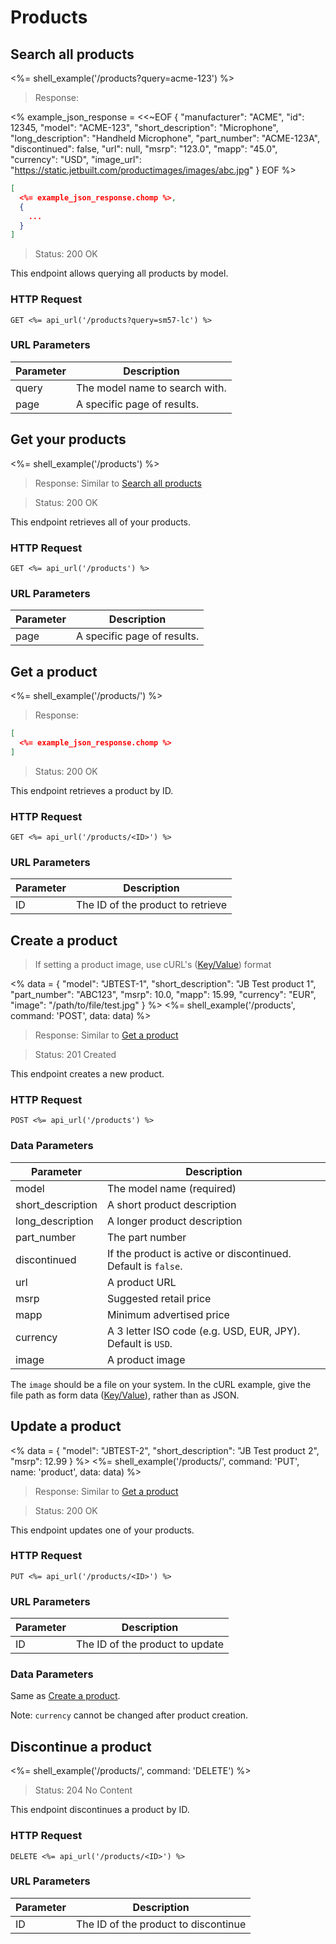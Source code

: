 # Products

## Search all products

<%= shell_example('/products?query=acme-123') %>

> Response:

<%
  example_json_response =
    <<~EOF
    {
        "manufacturer": "ACME",
        "id": 12345,
        "model": "ACME-123",
        "short_description": "Microphone",
        "long_description": "Handheld Microphone",
        "part_number": "ACME-123A",
        "discontinued": false,
        "url": null,
        "msrp": "123.0",
        "mapp": "45.0",
        "currency": "USD",
        "image_url": "https://static.jetbuilt.com/productimages/images/abc.jpg"
      }
      EOF
%>
```json
[
  <%= example_json_response.chomp %>,
  {
    ...
  }
]
```

> Status: 200 OK

This endpoint allows querying all products by model.

### HTTP Request

`GET <%= api_url('/products?query=sm57-lc') %>`

### URL Parameters

Parameter | Description
--------- | -----------
query | The model name to search with.
page | A specific page of results.


## Get your products

<%= shell_example('/products') %>

> Response: Similar to [Search all products](#search-all-products)

> Status: 200 OK

This endpoint retrieves all of your products.

### HTTP Request

`GET <%= api_url('/products') %>`

### URL Parameters

Parameter | Description
--------- | -----------
page | A specific page of results.


## Get a product

<%= shell_example('/products/<ID>') %>

> Response:

```json
[
  <%= example_json_response.chomp %>
]
```

> Status: 200 OK

This endpoint retrieves a product by ID.

### HTTP Request

`GET <%= api_url('/products/<ID>') %>`

### URL Parameters

Parameter | Description
--------- | -----------
ID | The ID of the product to retrieve


## Create a product
> If setting a product image, use cURL's ([Key/Value](?shell--kv#create-a-product)) format

<%
  data =
    {
      "model": "JBTEST-1",
      "short_description": "JB Test product 1",
      "part_number": "ABC123",
      "msrp": 10.0,
      "mapp": 15.99,
      "currency": "EUR",
      "image": "/path/to/file/test.jpg"
    }
%>
<%= shell_example('/products', command: 'POST', data: data) %>

> Response: Similar to [Get a product](#get-a-product)

> Status: 201 Created

This endpoint creates a new product.

### HTTP Request

`POST <%= api_url('/products') %>`

### Data Parameters

Parameter | Description
--------- | -----------
model | The model name (required)
short_description | A short product description
long_description | A longer product description
part_number | The part number
discontinued | If the product is active or discontinued. Default is `false`.
url | A product URL
msrp | Suggested retail price
mapp | Minimum advertised price
currency | A 3 letter ISO code (e.g. USD, EUR, JPY). Default is `USD`.
image | A product image

<aside class="notice">The <code>image</code> should be a file on your system.
In the cURL example, give the file path as form data (<a href="?shell--kv#create-a-product">Key/Value</a>),
rather than as JSON.</aside>


## Update a product
<%
  data =
    {
      "model": "JBTEST-2",
      "short_description": "JB Test product 2",
      "msrp": 12.99
    }
%>
<%= shell_example('/products/<ID>', command: 'PUT', name: 'product', data: data) %>

> Response: Similar to [Get a product](#get-a-product)

> Status: 200 OK

This endpoint updates one of your products.

### HTTP Request

`PUT <%= api_url('/products/<ID>') %>`

### URL Parameters

Parameter | Description
--------- | -----------
ID | The ID of the product to update

### Data Parameters

Same as [Create a product](#create-a-product).

Note: `currency` cannot be changed after product creation.


## Discontinue a product

<%= shell_example('/products/<ID>', command: 'DELETE') %>

> Status: 204 No Content

This endpoint discontinues a product by ID.

### HTTP Request

`DELETE <%= api_url('/products/<ID>') %>`

### URL Parameters

Parameter | Description
--------- | -----------
ID | The ID of the product to discontinue
